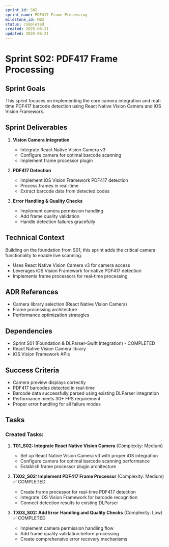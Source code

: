 ```yaml
---
sprint_id: S02
sprint_name: PDF417 Frame Processing
milestone_id: M02
status: completed
created: 2025-06-21
updated: 2025-06-21
---
```


# Sprint S02: PDF417 Frame Processing

## Sprint Goals

This sprint focuses on implementing the core camera integration and real-time PDF417 barcode detection using React Native Vision Camera and iOS Vision Framework.

## Sprint Deliverables

1. **Vision Camera Integration**
   - Integrate React Native Vision Camera v3
   - Configure camera for optimal barcode scanning
   - Implement frame processor plugin

2. **PDF417 Detection**
   - Implement iOS Vision Framework PDF417 detection
   - Process frames in real-time
   - Extract barcode data from detected codes

3. **Error Handling & Quality Checks**
   - Implement camera permission handling
   - Add frame quality validation
   - Handle detection failures gracefully

## Technical Context

Building on the foundation from S01, this sprint adds the critical camera functionality to enable live scanning:
- Uses React Native Vision Camera v3 for camera access
- Leverages iOS Vision Framework for native PDF417 detection
- Implements frame processors for real-time processing

## ADR References

- Camera library selection (React Native Vision Camera)
- Frame processing architecture
- Performance optimization strategies

## Dependencies

- Sprint S01 (Foundation & DLParser-Swift Integration) - COMPLETED
- React Native Vision Camera library
- iOS Vision Framework APIs

## Success Criteria

- Camera preview displays correctly
- PDF417 barcodes detected in real-time
- Barcode data successfully parsed using existing DLParser integration
- Performance meets 30+ FPS requirement
- Proper error handling for all failure modes

## Tasks

### Created Tasks:

1. **T01_S02: Integrate React Native Vision Camera** (Complexity: Medium)
   - Set up React Native Vision Camera v3 with proper iOS integration
   - Configure camera for optimal barcode scanning performance
   - Establish frame processor plugin architecture

2. **TX02_S02: Implement PDF417 Frame Processor** (Complexity: Medium) ✅ COMPLETED
   - Create frame processor for real-time PDF417 detection
   - Integrate iOS Vision Framework for barcode recognition
   - Connect detection results to existing DLParser

3. **TX03_S02: Add Error Handling and Quality Checks** (Complexity: Low) ✅ COMPLETED
   - Implement camera permission handling flow
   - Add frame quality validation before processing
   - Create comprehensive error recovery mechanisms